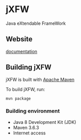# jXFW

Java eXtendable FrameWork

## Website

[documentation](http://185.12.28.40/docsite/)

## Building jXFW

jXFW is built with [Apache Maven](http://maven.apache.org)


To build jXFW, run:

    mvn package

### Building environment
* Java 8 Development Kit (JDK)
* Maven 3.6.3
* Internet access


